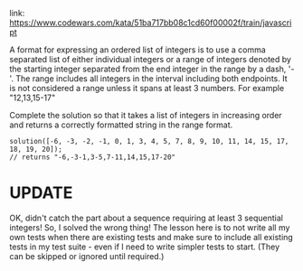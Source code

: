 link: https://www.codewars.com/kata/51ba717bb08c1cd60f00002f/train/javascript

A format for expressing an ordered list of integers is to use a comma separated list of either individual integers or a range of integers denoted by the starting integer separated from the end integer in the range by a dash, '-'. The range includes all integers in the interval including both endpoints. It is not considered a range unless it spans at least 3 numbers. For example "12,13,15-17"

Complete the solution so that it takes a list of integers in increasing order and returns a correctly formatted string in the range format.

```
solution([-6, -3, -2, -1, 0, 1, 3, 4, 5, 7, 8, 9, 10, 11, 14, 15, 17, 18, 19, 20]);
// returns "-6,-3-1,3-5,7-11,14,15,17-20"
```

# UPDATE
OK, didn't catch the part about a sequence requiring at least 3 sequential integers! So, I solved the wrong thing! The lesson here is to not write all my own tests when there are existing tests and make sure to include all existing tests in my test suite - even if I need to write simpler tests to start. (They can be skipped or ignored until required.)